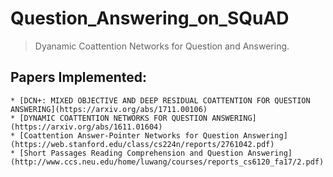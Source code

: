 # Question_Answering_on_SQuAD
> Dyanamic Coattention Networks for Question and Answering.

## Papers Implemented:
    * [DCN+: MIXED OBJECTIVE AND DEEP RESIDUAL COATTENTION FOR QUESTION ANSWERING](https://arxiv.org/abs/1711.00106)
    * [DYNAMIC COATTENTION NETWORKS FOR QUESTION ANSWERING](https://arxiv.org/abs/1611.01604)
    * [Coattention Answer-Pointer Networks for Question Answering](https://web.stanford.edu/class/cs224n/reports/2761042.pdf)
    * [Short Passages Reading Comprehension and Question Answering](http://www.ccs.neu.edu/home/luwang/courses/reports_cs6120_fa17/2.pdf)


